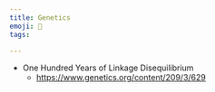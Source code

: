```yaml
---
title: Genetics
emoji: 🌳
tags:

---
```


* One Hundred Years of Linkage Disequilibrium
    - https://www.genetics.org/content/209/3/629
